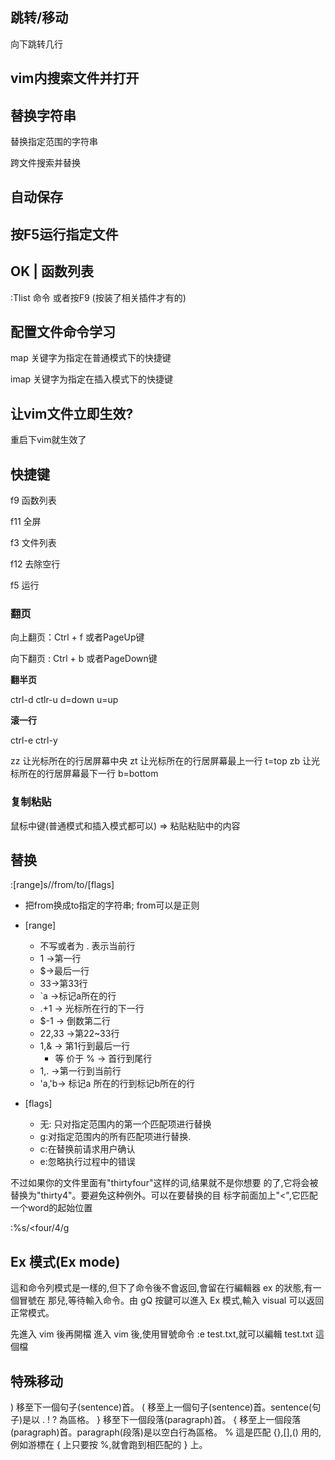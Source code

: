 ## 跳转/移动

向下跳转几行 

## vim内搜索文件并打开

## 替换字符串

替换指定范围的字符串

跨文件搜索并替换



## 自动保存

## 按F5运行指定文件

## OK | 函数列表

:Tlist 命令   或者按F9 (按装了相关插件才有的)

## 配置文件命令学习

map 关键字为指定在普通模式下的快捷键

imap 关键字为指定在插入模式下的快捷键  

## 让vim文件立即生效?

重启下vim就生效了

## 快捷键

f9 函数列表

f11 全屏

f3 文件列表

f12 去除空行

f5 运行  

### 翻页

  向上翻页：Ctrl + f 或者PageUp键

  向下翻页 : Ctrl + b 或者PageDown键

**翻半页**

ctrl-d       ctlr-u
d=down        u=up

**滚一行**

ctrl-e        ctrl-y

zz 让光标所在的行居屏幕中央
zt 让光标所在的行居屏幕最上一行 t=top
zb 让光标所在的行居屏幕最下一行 b=bottom

### 复制粘贴

鼠标中键(普通模式和插入模式都可以) => 粘贴粘贴中的内容





## 替换

:[range]s//from/to/[flags] 

- 把from换成to指定的字符串; from可以是正则

- [range] 
  - 不写或者为 . 表示当前行
  - 1 ->第一行
  - $->最后一行
  - 33->第33行
  - `a ->标记a所在的行
  - .+1 -> 光标所在行的下一行
  - $-1  -> 倒数第二行 
  - 22,33 ->第22~33行
  - 1,& -> 第1行到最后一行
    - 等 价于  % -> 首行到尾行
  - 1,. ->第一行到当前行  
  - 'a,'b-> 标记a 所在的行到标记b所在的行
- [flags]
  - 无: 只对指定范围内的第一个匹配项进行替换
  - g:对指定范围内的所有匹配项进行替换. 
  - c:在替换前请求用户确认
  - e:忽略执行过程中的错误  
  



不过如果你的文件里面有"thirtyfour"这样的词,结果就不是你想要
的了,它将会被替换为"thirty4"。要避免这种例外。可以在要替换的目
标字前面加上"\<",它匹配一个word的起始位置

:%s/\<four/4/g





## Ex 模式(Ex mode)

這和命令列模式是一樣的,但下了命令後不會返回,會留在行編輯器 ex 的狀態,有一個冒號在
那兒,等待輸入命令。由 gQ 按鍵可以進入 Ex 模式,輸入 visual 可以返回正常模式。



先進入 vim 後再開檔
進入 vim 後,使用冒號命令 :e test.txt,就可以編輯 test.txt 這個檔

## 特殊移动

) 移至下一個句子(sentence)首。
( 移至上一個句子(sentence)首。sentence(句子)是以 . ! ? 為區格。
} 移至下一個段落(paragraph)首。
{ 移至上一個段落(paragraph)首。paragraph(段落)是以空白行為區格。
% 這是匹配 {},[],() 用的,例如游標在 { 上只要按 %,就會跑到相匹配的 } 上。

